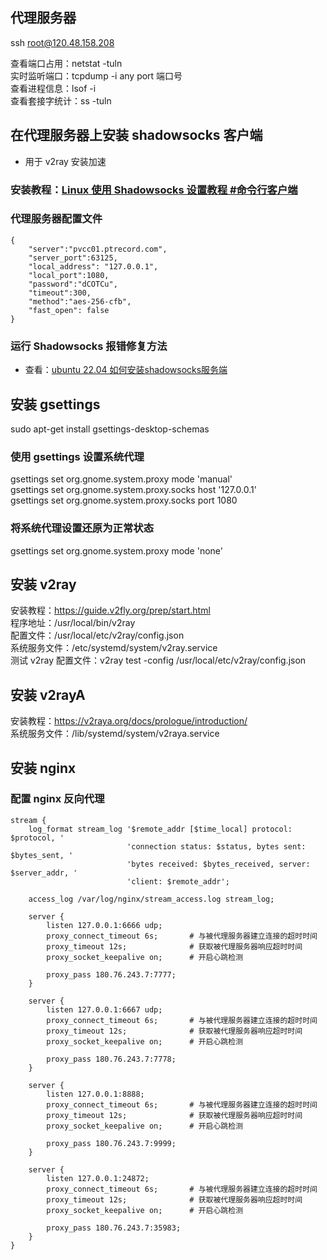 ## 代理服务器  
ssh root@120.48.158.208  

查看端口占用：netstat -tuln  
实时监听端口：tcpdump -i any port 端口号  
查看进程信息：lsof -i  
查看套接字统计：ss -tuln  

## 在代理服务器上安装 shadowsocks 客户端
- 用于 v2ray 安装加速

### 安装教程：[Linux 使用 Shadowsocks 设置教程 #命令行客户端](https://shadowsockshelp.github.io/Shadowsocks/linux.html#%E5%91%BD%E4%BB%A4%E8%A1%8C%E5%AE%A2%E6%88%B7%E7%AB%AF)   

### 代理服务器配置文件
```
{
    "server":"pvcc01.ptrecord.com",
    "server_port":63125,
    "local_address": "127.0.0.1",
    "local_port":1080,
    "password":"dCOTCu",
    "timeout":300,
    "method":"aes-256-cfb",
    "fast_open": false
}
```

### 运行 Shadowsocks 报错修复方法
- 查看：[ubuntu 22.04 如何安装shadowsocks服务端](http://nfvschool.cn/archives/ubuntu-22.04-ru-he-an-zhuang-shadowsocksfu-wu-duan)   

## 安装 gsettings  
sudo apt-get install gsettings-desktop-schemas  

### 使用 gsettings 设置系统代理  
gsettings set org.gnome.system.proxy mode 'manual'  
gsettings set org.gnome.system.proxy.socks host '127.0.0.1'  
gsettings set org.gnome.system.proxy.socks port 1080  

### 将系统代理设置还原为正常状态  
gsettings set org.gnome.system.proxy mode 'none'  

## 安装 v2ray

安装教程：https://guide.v2fly.org/prep/start.html  
程序地址：/usr/local/bin/v2ray  
配置文件：/usr/local/etc/v2ray/config.json  
系统服务文件：/etc/systemd/system/v2ray.service  
测试 v2ray 配置文件：v2ray test -config /usr/local/etc/v2ray/config.json  

## 安装 v2rayA
安装教程：https://v2raya.org/docs/prologue/introduction/  
系统服务文件：/lib/systemd/system/v2raya.service

## 安装 nginx  

### 配置 nginx 反向代理
```
stream {
    log_format stream_log '$remote_addr [$time_local] protocol: $protocol, '
                          'connection status: $status, bytes sent: $bytes_sent, '
                          'bytes received: $bytes_received, server: $server_addr, '
                          'client: $remote_addr';

    access_log /var/log/nginx/stream_access.log stream_log;

    server {
        listen 127.0.0.1:6666 udp;
        proxy_connect_timeout 6s;       # 与被代理服务器建立连接的超时时间
        proxy_timeout 12s;              # 获取被代理服务器响应超时时间
        proxy_socket_keepalive on;      # 开启心跳检测

        proxy_pass 180.76.243.7:7777;
    }

    server {
        listen 127.0.0.1:6667 udp;
        proxy_connect_timeout 6s;       # 与被代理服务器建立连接的超时时间
        proxy_timeout 12s;              # 获取被代理服务器响应超时时间
        proxy_socket_keepalive on;      # 开启心跳检测

        proxy_pass 180.76.243.7:7778;
    }

    server {
        listen 127.0.0.1:8888;
        proxy_connect_timeout 6s;       # 与被代理服务器建立连接的超时时间
        proxy_timeout 12s;              # 获取被代理服务器响应超时时间
        proxy_socket_keepalive on;      # 开启心跳检测

        proxy_pass 180.76.243.7:9999;
    }

    server {
        listen 127.0.0.1:24872;
        proxy_connect_timeout 6s;       # 与被代理服务器建立连接的超时时间
        proxy_timeout 12s;              # 获取被代理服务器响应超时时间
        proxy_socket_keepalive on;      # 开启心跳检测

        proxy_pass 180.76.243.7:35983;
    }
}
```
